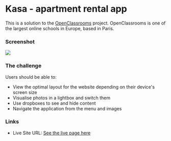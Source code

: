 # Kasa - apartment rental app

This is a solution to the [OpenClassrooms](https://openclassrooms.com/) project. OpenClassrooms is one of the largest online schools in Europe, based in Paris.

### Screenshot

![](screenshot.png)

### The challenge

Users should be able to:

- View the optimal layout for the website depending on their device's screen size
- Visualise photos in a lightbox and switch them
- Use dropboxes to see and hide content
- Navigate the application from the menu and images

### Links

- Live Site URL: [See the live page here](https://kasia307584.github.io/kasa-apartment-rental-app/)
